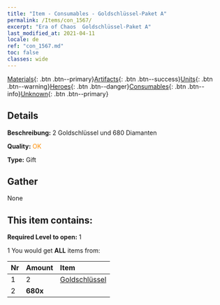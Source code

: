 ```yaml
---
title: "Item - Consumables - Goldschlüssel-Paket A"
permalink: /Items/con_1567/
excerpt: "Era of Chaos  Goldschlüssel-Paket A"
last_modified_at: 2021-04-11
locale: de
ref: "con_1567.md"
toc: false
classes: wide
---
```

 [Materials](/de/Items/){: .btn .btn--primary}[Artifacts](/de/Items/Artifacts/){: .btn .btn--success}[Units](/de/Items/Units/){: .btn .btn--warning}[Heroes](/de/Items/Heroes/){: .btn .btn--danger}[Consumables](/de/Items/Consumables/){: .btn .btn--info}[Unknown](/de/Items/Unknown/){: .btn .btn--primary}

## Details
 **Beschreibung:** 2 Goldschlüssel und 680 Diamanten

 **Quality:** <span style="color: #FF8C00">OK</span>

 **Type:** Gift

## Gather

  None

## This item contains:

 **Required Level to open:** 1

 1 You would get **ALL** items  from:

  | Nr | Amount |     Item    |
  |:---|:-------|:------------|
  | 1 | 2 | [Goldschlüssel](/de/Items/con_783/) | 
  | 2 |  **680x** | <i class="fas fa-gem"/> |  | 
